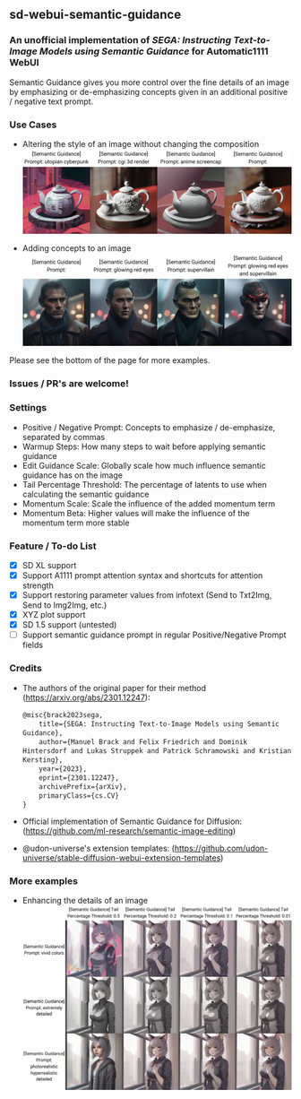## sd-webui-semantic-guidance
### An unofficial implementation of *SEGA: Instructing Text-to-Image Models using Semantic Guidance* for Automatic1111 WebUI
Semantic Guidance gives you more control over the fine details of an image by emphasizing or de-emphasizing concepts given in an additional positive / negative text prompt.

### Use Cases
- Altering the style of an image without changing the composition
![image](samples/style_change.jpg)

- Adding concepts to an image
![image](samples/concepts_1.jpg)

Please see the bottom of the page for more examples.

### Issues / PR's are welcome!

### Settings

* Positive / Negative Prompt: Concepts to emphasize / de-emphasize, separated by commas
* Warmup Steps: How many steps to wait before applying semantic guidance
* Edit Guidance Scale: Globally scale how much influence semantic guidance has on the image
* Tail Percentage Threshold: The percentage of latents to use when calculating the semantic guidance
* Momentum Scale: Scale the influence of the added momentum term
* Momentum Beta: Higher values will make the influence of the momentum term more stable

### Feature / To-do List
- [x] SD XL support  
- [x] Support A1111 prompt attention syntax and shortcuts for attention strength
- [x] Support restoring parameter values from infotext (Send to Txt2Img, Send to Img2Img, etc.)
- [x] XYZ plot support
- [x] SD 1.5 support (untested)
- [ ] Support semantic guidance prompt in regular Positive/Negative Prompt fields

### Credits
- The authors of the original paper for their method (https://arxiv.org/abs/2301.12247):
	```
	@misc{brack2023sega,
		title={SEGA: Instructing Text-to-Image Models using Semantic Guidance}, 
		author={Manuel Brack and Felix Friedrich and Dominik Hintersdorf and Lukas Struppek and Patrick Schramowski and Kristian Kersting},
		year={2023},
		eprint={2301.12247},
		archivePrefix={arXiv},
		primaryClass={cs.CV}
	}
	```
- Official implementation of Semantic Guidance for Diffusion: (https://github.com/ml-research/semantic-image-editing)

- @udon-universe's extension templates: (https://github.com/udon-universe/stable-diffusion-webui-extension-templates)

### More examples
- Enhancing the details of an image
![image](samples/enhance.jpg)


